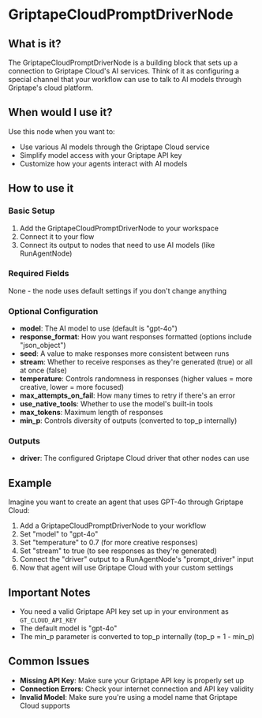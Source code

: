 # GriptapeCloudPromptDriverNode

## What is it?
The GriptapeCloudPromptDriverNode is a building block that sets up a connection to Griptape Cloud's AI services. Think of it as configuring a special channel that your workflow can use to talk to AI models through Griptape's cloud platform.

## When would I use it?
Use this node when you want to:
- Use various AI models through the Griptape Cloud service
- Simplify model access with your Griptape API key
- Customize how your agents interact with AI models

## How to use it

### Basic Setup
1. Add the GriptapeCloudPromptDriverNode to your workspace
2. Connect it to your flow
3. Connect its output to nodes that need to use AI models (like RunAgentNode)

### Required Fields
None - the node uses default settings if you don't change anything

### Optional Configuration
- **model**: The AI model to use (default is "gpt-4o")
- **response_format**: How you want responses formatted (options include "json_object")
- **seed**: A value to make responses more consistent between runs
- **stream**: Whether to receive responses as they're generated (true) or all at once (false)
- **temperature**: Controls randomness in responses (higher values = more creative, lower = more focused)
- **max_attempts_on_fail**: How many times to retry if there's an error
- **use_native_tools**: Whether to use the model's built-in tools
- **max_tokens**: Maximum length of responses
- **min_p**: Controls diversity of outputs (converted to top_p internally)

### Outputs
- **driver**: The configured Griptape Cloud driver that other nodes can use

## Example
Imagine you want to create an agent that uses GPT-4o through Griptape Cloud:

1. Add a GriptapeCloudPromptDriverNode to your workflow
2. Set "model" to "gpt-4o"
3. Set "temperature" to 0.7 (for more creative responses)
4. Set "stream" to true (to see responses as they're generated)
5. Connect the "driver" output to a RunAgentNode's "prompt_driver" input
6. Now that agent will use Griptape Cloud with your custom settings

## Important Notes
- You need a valid Griptape API key set up in your environment as `GT_CLOUD_API_KEY`
- The default model is "gpt-4o"
- The min_p parameter is converted to top_p internally (top_p = 1 - min_p)

## Common Issues
- **Missing API Key**: Make sure your Griptape API key is properly set up
- **Connection Errors**: Check your internet connection and API key validity
- **Invalid Model**: Make sure you're using a model name that Griptape Cloud supports